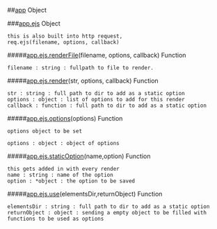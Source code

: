    
##[app](app.md)  Object 


###[app.ejs](app.ejs.md) Object 

    this is also built into http request,    
    req.ejs(filename, options, callback)
    
#####[app.ejs.renderFile](app.md#ejs)(filename, options, callback) Function

    filename : string : fullpath to file to render.

#####[app.ejs.render](app.md#ejs)(str, options, callback) Function

    str : string : full path to dir to add as a static option
    options : object : list of options to add for this render
    callback : function : full path to dir to add as a static option

#####[app.ejs.options](app.md#ejs)(options) Function

    options object to be set
    
    options : object : object of options    

#####[app.ejs.staticOption](app.md#ejs)(name,option) Function

    this gets added in with every render
    name : string : name of the option
    option : *object : the option to be saved

#####[app.ejs.use](app.md#ejs)(elementsDir,returnObject) Function

    elementsDir : string : full path to dir to add as a static option
    returnObject : object : sending a empty object to be filled with functions to be used as options
